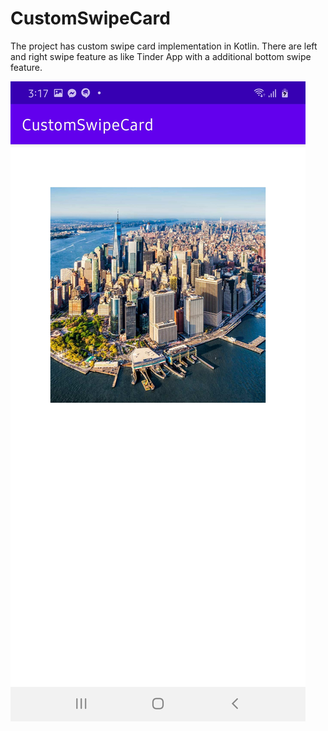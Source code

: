 # CustomSwipeCard

The project has custom swipe card implementation in Kotlin. There are left and right swipe feature as like Tinder App with a additional bottom swipe feature. 


![Alt text](https://github.com/sumaiyamunira/CustomSwipeCard/blob/main/app/screenshot.jpg "Screenshot")


